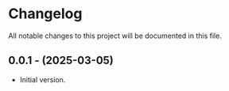 # Changelog

All notable changes to this project will be documented in this file.

## 0.0.1 - (2025-03-05)

- Initial version.
